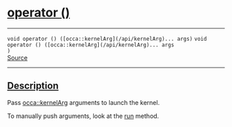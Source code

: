 
<h1 id="operator ()">
 <a href="#/api/kernel/operator_parentheses" class="anchor">
   <span>operator ()</span>
  </a>
</h1>

<div class="signature">

<hr>

  <div class="definition-container">
    <div class="definition">
      <code class="desktop-only"><span class="token keyword">void</span> operator () ([occa::kernelArg](/api/kernelArg)... args)</code>
      <code class="mobile-only"><span class="token keyword">void</span> operator () ([occa::kernelArg](/api/kernelArg)... args
)</code>
      <div class="flex-spacing"></div>
      <a href="https://github.com/libocca/occa/blob/06c83625/include/occa/core/kernelOperators.hpp_codegen#L7" target="_blank">Source</a>
    </div>
    
  </div>

  <hr>
</div>


<h2 id="description">
 <a href="#/api/kernel/operator_parentheses?id=description" class="anchor">
   <span>Description</span>
  </a>
</h2>

Pass [occa::kernelArg](/api/kernelArg) arguments to launch the kernel.

To manually push arguments, look at the [run](/api/kernel/run) method.
